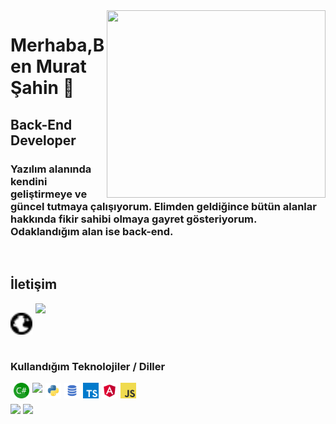 <img src="https://media4.giphy.com/media/scZPhLqaVOM1qG4lT9/giphy.gif?cid=ecf05e47pmjyi4od56sln7utptsm8rjz6cbsapo0cv9sk3z6&rid=giphy.gif&ct=g" align="right" width="350px" height="300px">


# Merhaba,Ben Murat Şahin :wave:
## Back-End Developer

### Yazılım alanında kendini geliştirmeye ve güncel tutmaya çalışıyorum. Elimden geldiğince bütün alanlar hakkında fikir sahibi olmaya gayret gösteriyorum. Odaklandığım alan ise back-end.

<br/>

## İletişim

[<img align="left" alt="muratsah.com" width="35px" style="margin-right:5px;margin-top:15px;" src="https://raw.githubusercontent.com/iconic/open-iconic/master/svg/globe.svg" />][website]

[<img align="left" width="32" src='https://unpkg.com/simple-icons@v4/icons/linkedin.svg'/>][linkedin]

<br/>
<br/>
<br/>
<br/>


### Kullandığım Teknolojiler / Diller
<img src="https://raw.githubusercontent.com/github/explore/80688e429a7d4ef2fca1e82350fe8e3517d3494d/topics/csharp/csharp.png" align="left" height="25px" witdh="25px" style="margin-left:5px">

<img src = "https://camo.githubusercontent.com/8b811db858b9928b975227aa907b204538199f4cc747e82e87cf72bc6a46415d/68747470733a2f2f73332d61702d736f757468656173742d312e616d617a6f6e6177732e636f6d2f686f6d65706167652d6d656469612f77702d636f6e74656e742f75706c6f6164732f323032302f30332f30343039323433342f4e45545f436f72655f4c6f676f2e706e67" align="left" height="25px" witdh="25px" style="margin-left:5px">

<img src="https://raw.githubusercontent.com/github/explore/80688e429a7d4ef2fca1e82350fe8e3517d3494d/topics/python/python.png" align="left" height="25px" witdh="25px" style="margin-left:5px">

<img src="https://raw.githubusercontent.com/github/explore/80688e429a7d4ef2fca1e82350fe8e3517d3494d/topics/sql/sql.png" align="left" height="25px" witdh="25px" style="margin-left:5px">

<img src="https://raw.githubusercontent.com/github/explore/80688e429a7d4ef2fca1e82350fe8e3517d3494d/topics/typescript/typescript.png" height="25px" align="left" witdh="25px" style="margin-left:5px">

<img src="https://raw.githubusercontent.com/github/explore/80688e429a7d4ef2fca1e82350fe8e3517d3494d/topics/angular/angular.png" align="left" height="25px" witdh="25px" style="margin-left:5px">


<img src="https://raw.githubusercontent.com/github/explore/80688e429a7d4ef2fca1e82350fe8e3517d3494d/topics/javascript/javascript.png" align="left" height="25px" witdh="25px" style="margin-left:5px">

<br/>
<br/>
<img src="https://github-readme-stats.vercel.app/api?username=MuratShn&theme=radical">
<img src="https://github-readme-stats.vercel.app/api/top-langs/?username=MuratShn&theme=radical">





[linkedin]: https://www.linkedin.com/in/murat-%C5%9Fahin-45b7b8229/ 
[website]: https://www.muratsah.com




<!--
**MuratShn/MuratShn** is a ✨ _special_ ✨ repository because its `README.md` (this file) appears on your GitHub profile.

Here are some ideas to get you started:

- 🔭 I’m currently working on ...
- 🌱 I’m currently learning ...
- 👯 I’m looking to collaborate on ...
- 🤔 I’m looking for help with ...
- 💬 Ask me about ...
- 📫 How to reach me: ...
- 😄 Pronouns: ...
- ⚡ Fun fact: ...
-->
